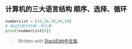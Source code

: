 计算机的三大语言结构
顺序、选择、循环
--

```python
numberList = [10,20,30,40,50]
# 输出列表中的每一项元素
print(numberList[0])
```


> Written with [StackEdit中文版](https://stackedit.cn/).
<!--stackedit_data:
eyJoaXN0b3J5IjpbLTkwNzYxODUwMF19
-->